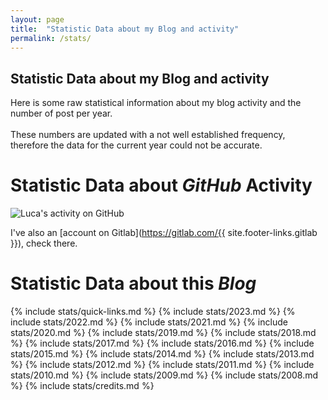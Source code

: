 ```yaml
---
layout: page
title:  "Statistic Data about my Blog and activity"
permalink: /stats/
---
```


Statistic Data about my Blog and activity
---

Here is some raw statistical information about my blog activity and the number of post per year.
<br/>
<br/>
These numbers are updated with a not well established frequency, therefore the data for the current year could not be accurate.

# Statistic Data about *GitHub* Activity

<img src="http://ghchart.rshah.org/5c55aa/fluca1978" alt="Luca's activity on GitHub" />

I've also an [account on Gitlab](https://gitlab.com/{{ site.footer-links.gitlab }}), check there.

# Statistic Data about this *Blog*
{% include stats/quick-links.md %}
{% include stats/2023.md %}
{% include stats/2022.md %}
{% include stats/2021.md %}
{% include stats/2020.md %}
{% include stats/2019.md %}
{% include stats/2018.md %}
{% include stats/2017.md %}
{% include stats/2016.md %}
{% include stats/2015.md %}
{% include stats/2014.md %}
{% include stats/2013.md %}
{% include stats/2012.md %}
{% include stats/2011.md %}
{% include stats/2010.md %}
{% include stats/2009.md %}
{% include stats/2008.md %}
{% include stats/credits.md %}
